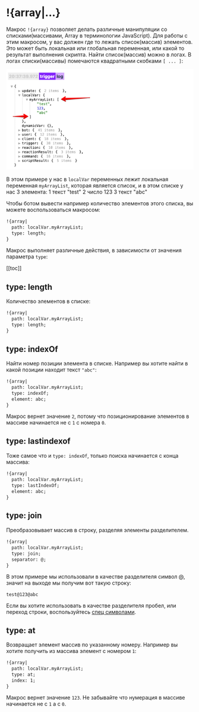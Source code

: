 # !{array|...}

Макрос `!{array}` позволяет делать различные манипуляции со списками(массивами, Array в терминологии JavaScript). Для работы с этим макросом, у вас должен где то лежать список(массив) элементов. Это может быть локальная или глобальная переменная, или какой то результат выполнения скрипта. Найти список(массив) можно в логах. В логах списки(массивы) помечаются квадратными скобками `[ ... ]`:

![](./1.png)

В этом примере у нас в `localVar` переменных лежит локальная переменная `myArrayList`, которая является список, и в этом списке у нас 3 элемента:
1 текст "test"
2 число 123
3 текст "abc"

Чтобы ботом вывести например количество элементов этого списка, вы можете воспользоваться макросом:
```plain 
!{array|
  path: localVar.myArrayList;
  type: length;
}
```

Макрос выполняет различные действия, в зависимости от значения параметра `type`:

[[toc]]

## type: length

Количество элементов в списке:
```plain 
!{array|
  path: localVar.myArrayList;
  type: length;
}
```
## type: indexOf

Найти номер позиции элемента в списке. Например вы хотите найти в какой позиции находит текст `"abc"`:
```plain 
!{array|
  path: localVar.myArrayList;
  type: indexOf;
  element: abc;
}
```

Макрос вернет значение `2`, потому что позиционирование элементов в массиве начинается не с `1` с номера `0`.

## type: lastindexof

Тоже самое что и `type: indexOf`, только поиска начинается с конца массива:
```plain 
!{array|
  path: localVar.myArrayList;
  type: lastIndexOf;
  element: abc;
}
```


## type: join

Преобразовывает массив в строку, разделяя элементы разделителем. 
```plain 
!{array|
  path: localVar.myArrayList;
  type: join;
  separator: @;
}
```

В этом примере мы использовали в качестве разделителя символ @, значит на выходе мы получим вот такую строку:
```plain 
test@123@abc
```

Если вы хотите использовать в качестве разделителя пробел, или переход строки, воспользуйтесь [спец символами](/docs/ext/macros).


## type: at

Возвращает элемент массив по указанному номеру. Например вы хотите получить из массива элемент с номером `1`:
```plain 
!{array|
  path: localVar.myArrayList;
  type: at;
  index: 1;
}
```

Макрос вернет значение `123`. Не забывайте что нумерация в массиве начинается не с `1` а с `0`.

